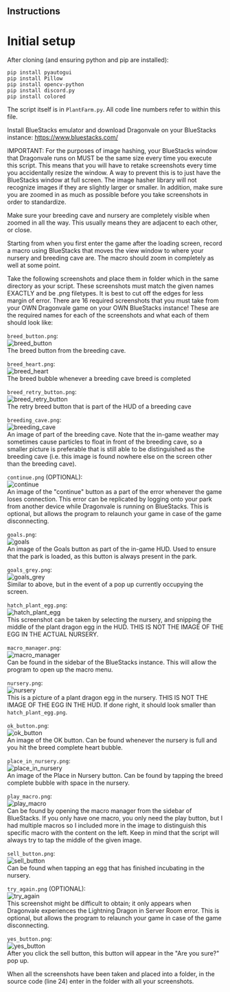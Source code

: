 ## Instructions

# Initial setup
After cloning (and ensuring python and pip are installed):

`pip install pyautogui` <br />
`pip install Pillow`  <br />
`pip install opencv-python` <br />
`pip install discord.py` <br />
`pip install colored` <br />

The script itself is in `PlantFarm.py`. All code line numbers refer to within this file.

Install BlueStacks emulator and download Dragonvale on your BlueStacks instance: https://www.bluestacks.com/

IMPORTANT: For the purposes of image hashing, your BlueStacks window that Dragonvale runs on MUST be the same size every time you execute this script. This means that you will have to retake screenshots every time you accidentally resize the window. A way to prevent this is to just have the BlueStacks window at full screen. The image hasher library will not recognize images if they are slightly larger or smaller. In addition, make sure you are zoomed in as much as possible before you take screenshots in order to standardize.

Make sure your breeding cave and nursery are completely visible when zoomed in all the way. This usually means they are adjacent to each other, or close.

Starting from when you first enter the game after the loading screen, record a macro using BlueStacks that moves the view window to where your nursery and breeding cave are. The macro should zoom in completely as well at some point. 

Take the following screenshots and place them in folder which in the same directory as your script. These screenshots must match the given names EXACTLY and be .png filetypes. It is best to cut off the edges for less margin of error. There are 16 required screenshots that you must take from your OWN Dragonvale game on your OWN BlueStacks instance! These are the required names for each of the screenshots and what each of them should look like:

`breed_button.png`: <br />
![breed_button](https://user-images.githubusercontent.com/89762342/220868061-e02931b4-5282-4bd9-9617-5ed0ec435f05.png) <br />
The breed button from the breeding cave.

`breed_heart.png`: <br />
![breed_heart](https://user-images.githubusercontent.com/89762342/220868490-7a0a71ea-0180-489d-b5ac-9b615d90bb26.png) <br />
The breed bubble whenever a breeding cave breed is completed

`breed_retry_button.png`: <br />
![breed_retry_button](https://user-images.githubusercontent.com/89762342/220868629-4d224fd9-58b0-4c07-84a1-37666b156998.png) <br />
The retry breed button that is part of the HUD of a breeding cave

`breeding_cave.png`: <br />
![breeding_cave](https://user-images.githubusercontent.com/89762342/220868726-2d8a1228-9714-4db8-9fc8-409ef766514a.png) <br />
An image of part of the breeding cave. Note that the in-game weather may sometimes cause particles to float in front of the breeding cave, so a smaller picture is preferable that is still able to be distinguished as the breeding cave (i.e. this image is found nowhere else on the screen other than the breeding cave).

`continue.png` (OPTIONAL): <br />
![continue](https://user-images.githubusercontent.com/89762342/220869001-0effe59b-6f75-40ab-bde9-80ae273010f2.png) <br />
An image of the "continue" button as a part of the error whenever the game loses connection. This error can be replicated by logging onto your park from another device while Dragonvale is running on BlueStacks. This is optional, but allows the program to relaunch your game in case of the game disconnecting.

`goals.png`: <br />
![goals](https://user-images.githubusercontent.com/89762342/220869331-09ae31c1-fd6f-450d-a192-63276cdb28a0.png) <br />
An image of the Goals button as part of the in-game HUD. Used to ensure that the park is loaded, as this button is always present in the park.

`goals_grey.png`: <br />
![goals_grey](https://user-images.githubusercontent.com/89762342/220869468-03072a68-5c77-4b05-9304-7f09155f321e.png) <br />
Similar to above, but in the event of a pop up currently occupying the screen.

`hatch_plant_egg.png`: <br />
![hatch_plant_egg](https://user-images.githubusercontent.com/89762342/220869618-a05da3c1-2061-4dc7-83f3-074c92217485.png) <br />
This screenshot can be taken by selecting the nursery, and snipping the middle of the plant dragon egg in the HUD. THIS IS NOT THE IMAGE OF THE EGG IN THE ACTUAL NURSERY.

`macro_manager.png`: <br />
![macro_manager](https://user-images.githubusercontent.com/89762342/220869840-cee744f5-9f65-40ad-a22f-aa87610cc66b.png) <br />
Can be found in the sidebar of the BlueStacks instance. This will allow the program to open up the macro menu.

`nursery.png`: <br />
![nursery](https://user-images.githubusercontent.com/89762342/220869990-0fa513c0-ba41-4cc8-ae82-f97d34077d90.png) <br />
This is a picture of a plant dragon egg in the nursery. THIS IS NOT THE IMAGE OF THE EGG IN THE HUD. If done right, it should look smaller than `hatch_plant_egg.png`.

`ok_button.png`: <br />
![ok_button](https://user-images.githubusercontent.com/89762342/220870211-440bc6f5-3e21-4ffc-ab09-ea78685bd5f5.png) <br />
An image of the OK button. Can be found whenever the nursery is full and you hit the breed complete heart bubble.

`place_in_nursery.png`: <br />
![place_in_nursery](https://user-images.githubusercontent.com/89762342/220870409-1c5993c4-a13f-49ff-89dd-a0b941ed9916.png) <br />
An image of the Place in Nursery button. Can be found by tapping the breed complete bubble with space in the nursery.

`play_macro.png`: <br />
![play_macro](https://user-images.githubusercontent.com/89762342/220870510-094b667e-59aa-43e2-9c4d-eb5ac6ca90f6.png) <br />
Can be found by opening the macro manager from the sidebar of BlueStacks. If you only have one macro, you only need the play button, but I had multiple macros so I included more in the image to distinguish this specific macro with the content on the left. Keep in mind that the script will always try to tap the middle of the given image.

`sell_button.png`: <br />
![sell_button](https://user-images.githubusercontent.com/89762342/220870842-1170a148-a5e0-4b83-8858-3e4b5b6df7ca.png) <br />
Can be found when tapping an egg that has finished incubating in the nursery.

`try_again.png` (OPTIONAL): <br />
![try_again](https://user-images.githubusercontent.com/89762342/220870904-08904ef8-0bc1-40a4-8598-b8ab75188bca.png) <br />
This screenshot might be difficult to obtain; it only appears when Dragonvale experiences the Lightning Dragon in Server Room error. This is optional, but allows the program to relaunch your game in case of the game disconnecting.

`yes_button.png`: <br />
![yes_button](https://user-images.githubusercontent.com/89762342/220871140-120bcdfe-ddef-4afe-add5-032da3647105.png) <br />
After you click the sell button, this button will appear in the "Are you sure?" pop up.

When all the screenshots have been taken and placed into a folder, in the source code (line 24) enter in the folder with all your screenshots. 
